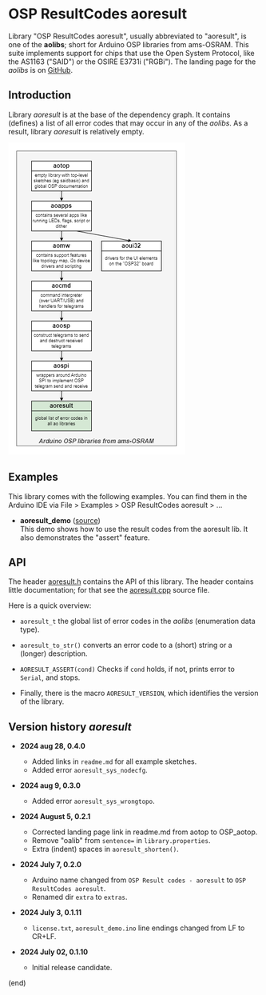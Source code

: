 # OSP ResultCodes aoresult

Library "OSP ResultCodes aoresult", usually abbreviated to "aoresult",
is one of the **aolibs**; short for Arduino OSP libraries from ams-OSRAM.
This suite implements support for chips that use the Open System Protocol, 
like the AS1163 ("SAID") or the OSIRE E3731i ("RGBi").
The landing page for the _aolibs_ is on 
[GitHub](https://github.com/ams-OSRAM-Group/OSP_aotop).


## Introduction

Library _aoresult_ is at the base of the dependency graph.
It contains (defines) a list of all error codes that
may occur in any of the _aolibs_.
As a result, library _aoresult_ is relatively empty.

![aoresult in context](extras/aolibs-aoresult.drawio.png)


## Examples

This library comes with the following examples.
You can find them in the Arduino IDE via 
File > Examples > OSP ResultCodes aoresult > ...

-  **aoresult_demo** ([source](examples/aoresult_demo))  
   This demo shows how to use the result codes from the aoresult lib.
   It also demonstrates the "assert" feature.


## API

The header [aoresult.h](src/aoresult.h) contains the API of this library.
The header contains little documentation; for that see the
[aoresult.cpp](src/aoresult.cpp) source file. 

Here is a quick overview:

- `aoresult_t` the global list of error codes in the _aolibs_ (enumeration data type).

- `aoresult_to_str()` converts an error code to a (short) string or a (longer) description.

- `AORESULT_ASSERT(cond)` Checks if `cond` holds, if not, prints error to `Serial`, and stops.

- Finally, there is the macro `AORESULT_VERSION`, which identifies the version of the library.


## Version history _aoresult_

- **2024 aug 28, 0.4.0**
  - Added links in `readme.md` for all example sketches.
  - Added error `aoresult_sys_nodecfg`.

- **2024 aug 9, 0.3.0**
  - Added error `aoresult_sys_wrongtopo`.

- **2024 August 5, 0.2.1**  
  - Corrected landing page link in readme.md from aotop to OSP_aotop.
  - Remove "oalib" from `sentence=` in `library.properties`.
  - Extra (indent) spaces in `aoresult_shorten()`.

- **2024 July 7, 0.2.0**  
  - Arduino name changed from `OSP Result codes - aoresult` to `OSP ResultCodes aoresult`.
  - Renamed dir `extra` to `extras`.

- **2024 July 3, 0.1.11**  
  - `license.txt`, `aoresult_demo.ino` line endings changed from LF to CR+LF.

- **2024 July 02, 0.1.10**  
  - Initial release candidate.

(end)
